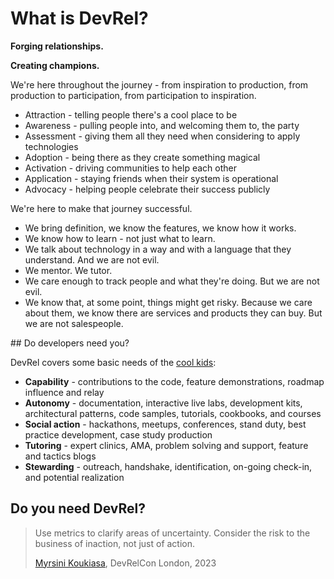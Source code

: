 # What is DevRel?

__Forging relationships.__

__Creating champions.__

We're here throughout the journey - from inspiration to production, from production to participation, from participation to inspiration.

* Attraction - telling people there's a cool place to be
* Awareness - pulling people into, and welcoming them to, the party
* Assessment - giving them all they need when considering to apply technologies
* Adoption - being there as they create something magical
* Activation - driving communities to help each other
* Application - staying friends when their system is operational
* Advocacy - helping people celebrate their success publicly

We're here to make that journey successful.

* We bring definition, we know the features, we know how it works.
* We know how to learn - not just what to learn.
* We talk about technology in a way and with a language that they understand. And we are not evil.
* We mentor. We tutor.
* We care enough to track people and what they're doing. But we are not evil.
* We know that, at some point, things might get risky. Because we care about them, we know there are services and products they can buy. But we are not salespeople.

## Do developers need you?

DevRel covers some basic needs of the [cool kids](cool-kid.md):

* __Capability__ - contributions to the code, feature demonstrations, roadmap influence and relay
* __Autonomy__ - documentation, interactive live labs, development kits, architectural patterns, code samples, tutorials, cookbooks, and courses
* __Social action__ - hackathons, meetups, conferences, stand duty, best practice development, case study production
* __Tutoring__ - expert clinics, AMA, problem solving and support, feature and tactics blogs
* __Stewarding__ - outreach, handshake, identification, on-going check-in, and potential realization

## Do you need DevRel?

> Use metrics to clarify areas of uncertainty. Consider the risk to the business of inaction, not just of action.
> 
> [Myrsini Koukiasa](https://www.linkedin.com/in/myrsinikoukiasa/), DevRelCon London, 2023

